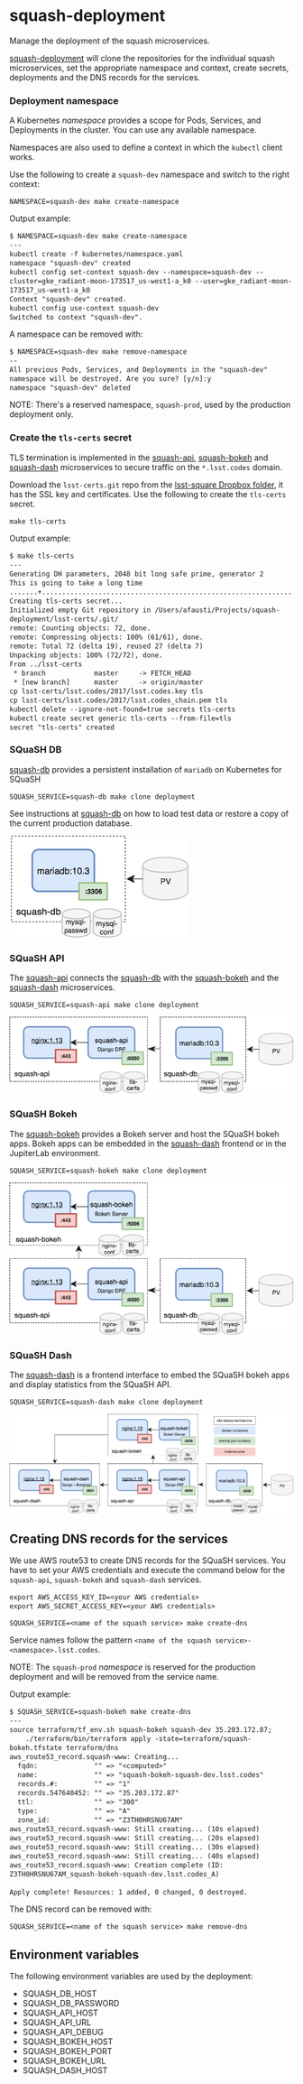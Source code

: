 # squash-deployment
Manage the deployment of the squash microservices.


[squash-deployment](https://github.com/lsst-sqre/squash-deployment) will clone the repositories for the individual squash microservices, set the appropriate 
namespace and context, create secrets, deployments and the DNS records for the services.

### Deployment namespace

A Kubernetes _namespace_ provides a scope for Pods, Services, and Deployments in the cluster.
You can use any available namespace.

Namespaces are also used to define a context in which the `kubectl` client works.

Use the following to create a `squash-dev` namespace and switch to the right context:
```
NAMESPACE=squash-dev make create-namespace 
```

Output example: 

```
$ NAMESPACE=squash-dev make create-namespace
---
kubectl create -f kubernetes/namespace.yaml
namespace "squash-dev" created
kubectl config set-context squash-dev --namespace=squash-dev --cluster=gke_radiant-moon-173517_us-west1-a_k0 --user=gke_radiant-moon-173517_us-west1-a_k0
Context "squash-dev" created.
kubectl config use-context squash-dev
Switched to context "squash-dev".
```

A namespace can be removed with:

```
$ NAMESPACE=squash-dev make remove-namespace
--
All previous Pods, Services, and Deployments in the "squash-dev" namespace will be destroyed. Are you sure? [y/n]:y
namespace "squash-dev" deleted
```

NOTE: There's a reserved namespace, `squash-prod`, used by the production deployment only.

### Create the `tls-certs` secret

TLS termination is implemented in the [squash-api](https://github.com/lsst-sqre/squash-api), [squash-bokeh](https://github.com/lsst-sqre/squash-bokeh) and [squash-dash](https://github.com/lsst-sqre/squash-dash) microservices to secure traffic on the `*.lsst.codes` domain. 

Download the `lsst-certs.git` repo from the [lsst-square Dropbox folder](https://www.dropbox.com/home/lsst-sqre), it has the SSL key and certificates. Use the following to create the `tls-certs` secret.
 
```
make tls-certs
```

Output example:

```
$ make tls-certs
---
Generating DH parameters, 2048 bit long safe prime, generator 2
This is going to take a long time
.......+................................................................+...................+.........................................+...............................................................................................................................................................................................................................................
Creating tls-certs secret...
Initialized empty Git repository in /Users/afausti/Projects/squash-deployment/lsst-certs/.git/
remote: Counting objects: 72, done.
remote: Compressing objects: 100% (61/61), done.
remote: Total 72 (delta 19), reused 27 (delta 7)
Unpacking objects: 100% (72/72), done.
From ../lsst-certs
 * branch            master     -> FETCH_HEAD
 * [new branch]      master     -> origin/master
cp lsst-certs/lsst.codes/2017/lsst.codes.key tls
cp lsst-certs/lsst.codes/2017/lsst.codes_chain.pem tls
kubectl delete --ignore-not-found=true secrets tls-certs
kubectl create secret generic tls-certs --from-file=tls
secret "tls-certs" created
```

### SQuaSH DB

[squash-db](https://github.com/lsst-sqre/squash-db) provides a persistent installation of `mariadb` on Kubernetes for SQuaSH

```
SQUASH_SERVICE=squash-db make clone deployment
```
See instructions at [squash-db](https://github.com/lsst-sqre/squash-db) on how to load test data or restore a copy of
the current production database.

![SQuaSH db microservice](figs/squash-db.png)

### SQuaSH API

The [squash-api](https://github.com/lsst-sqre/squash-api) connects the [squash-db](https://github.com/lsst-sqre/squash-db) with the [squash-bokeh](https://github.com/lsst-sqre/squash-bokeh) and the [squash-dash](https://github.com/lsst-sqre/squash-dash) microservices.

```
SQUASH_SERVICE=squash-api make clone deployment
```

![SQuaSH DB and the API microservices](figs/squash-db-api.png)

### SQuaSH Bokeh
The [squash-bokeh](https://github.com/lsst-sqre/squash-bokeh) provides a Bokeh server and host the SQuaSH bokeh apps. Bokeh apps can be embedded in the [squash-dash](https://github.com/lsst-sqre/squash-dash) frontend or in the JupiterLab environment.
 
```
SQUASH_SERVICE=squash-bokeh make clone deployment
```

![SQuaSH DB, API and the Bokeh microservices](figs/squash-db-api-bokeh.png)

### SQuaSH Dash
The [squash-dash](https://github.com/lsst-sqre/squash-dash) is a frontend interface to embed the SQuaSH bokeh apps and display statistics from the SQuaSH API. 

```
SQUASH_SERVICE=squash-dash make clone deployment
```

![SQuaSH DB, API, Bokeh and the Dashboard microservices](figs/squash-deployment.png)

## Creating DNS records for the services

We use AWS route53 to create DNS records for the SQuaSH services. You have to set your 
AWS credentials and execute the command below for the `squash-api`, `squash-bokeh` 
and `squash-dash` services.

```
export AWS_ACCESS_KEY_ID=<your AWS credentials>
export AWS_SECRET_ACCESS_KEY=<your AWS credentials>
```

```
SQUASH_SERVICE=<name of the squash service> make create-dns
```

Service names follow the pattern `<name of the squash service>-<namespace>.lsst.codes`. 

NOTE: The `squash-prod` _namespace_ is reserved for the production deployment and will
be removed from the service name.

Output example:

```
$ SQUASH_SERVICE=squash-bokeh make create-dns
---
source terraform/tf_env.sh squash-bokeh squash-dev 35.203.172.87; 
	./terraform/bin/terraform apply -state=terraform/squash-bokeh.tfstate terraform/dns
aws_route53_record.squash-www: Creating...
  fqdn:              "" => "<computed>"
  name:              "" => "squash-bokeh-squash-dev.lsst.codes"
  records.#:         "" => "1"
  records.547640452: "" => "35.203.172.87"
  ttl:               "" => "300"
  type:              "" => "A"
  zone_id:           "" => "Z3TH0HRSNU67AM"
aws_route53_record.squash-www: Still creating... (10s elapsed)
aws_route53_record.squash-www: Still creating... (20s elapsed)
aws_route53_record.squash-www: Still creating... (30s elapsed)
aws_route53_record.squash-www: Still creating... (40s elapsed)
aws_route53_record.squash-www: Creation complete (ID: Z3TH0HRSNU67AM_squash-bokeh-squash-dev.lsst.codes_A)

Apply complete! Resources: 1 added, 0 changed, 0 destroyed.

```

The DNS record can be removed with:

```
SQUASH_SERVICE=<name of the squash service> make remove-dns
```

## Environment variables
The following environment variables are used by the deployment:

- SQUASH_DB_HOST
- SQUASH_DB_PASSWORD
- SQUASH_API_HOST
- SQUASH_API_URL
- SQUASH_API_DEBUG
- SQUASH_BOKEH_HOST
- SQUASH_BOKEH_PORT
- SQUASH_BOKEH_URL
- SQUASH_DASH_HOST

